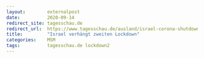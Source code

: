 ```yaml
---
layout:        externalpost
date:          2020-09-14
redirect_site: tagesschau.de
redirect_url:  https://www.tagesschau.de/ausland/israel-corona-shutdown-101.html
title:         "Israel verhängt zweiten Lockdown"
categories:    MSM
tags:          tagesschau.de lockdown2
---
```

